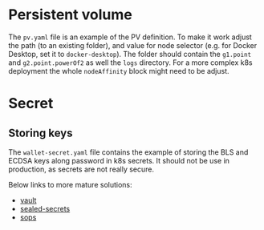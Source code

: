 # Persistent volume
The `pv.yaml` file is an example of the PV definition.
To make it work adjust the path (to an existing folder), and value for node selector (e.g. for Docker Desktop, set it to `docker-desktop`).
The folder should contain the `g1.point` and `g2.point.powerOf2` as well the `logs` directory.
For a more complex k8s deployment the whole `nodeAffinity` block might need to be adjust.

# Secret
## Storing keys

The `wallet-secret.yaml` file contains the example of storing the BLS and ECDSA keys along password in k8s secrets.
It should not be use in production, as secrets are not really secure.

Below links to more mature solutions:
- [vault](https://github.com/hashicorp/vault)
- [sealed-secrets](https://github.com/bitnami-labs/sealed-secrets)
- [sops](https://github.com/getsops/sops)
